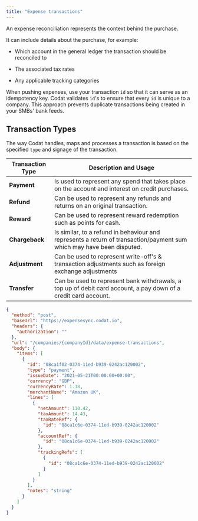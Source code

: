 ```yaml
---
title: "Expense transactions"
---
```


An expense reconciliation represents the context behind the purchase.

It can include details about the purchase, for example:

- Which account in the general ledger the transaction should be reconciled to

- The associated tax rates

- Any applicable tracking categories

When pushing expenses, use your transaction `id` so that it can serve as an idempotency key. Codat validates `id`'s to ensure that every `id` is unique to a company. This approach prevents duplicate transactions being created in your SMBs' bank feeds.

## Transaction Types

The way Codat handles, maps and processes a transaction is based on the specified `type` and signage of the transaction.

| **Transaction Type** | **Description and Usage**                                                                                             |
| -------------------- | --------------------------------------------------------------------------------------------------------------------- |
| **Payment**          | Is used to represent any spend that takes place on the account and interest on credit purchases.                      |
| **Refund**           | Can be used to represent any refunds and returns on an original transaction.                                          |
| **Reward**           | Can be used to represent reward redemption such as points for cash.                                                   |
| **Chargeback**       | Is similar, to a refund in behaviour and represents a return of transaction/payment sum which may have been disputed. |
| **Adjustment**       | Can be used to represent write-off's & transaction adjustments such as foreign exchange adjustments                   |
| **Transfer**         | Can be used to represent bank withdrawals, a top up of debit card account, a pay down of a credit card account.       |

```json http
{
  "method": "post",
  "baseUrl": "https://expensesync.codat.io",
  "headers": {
    "authorization": ""
  },
  "url": "/companies/{companyId}/data/expense-transactions",
  "body": {
    "items": [
      {
        "id": "08ca1f02-0374-11ed-b939-0242ac120002",
        "type": "payment",
        "issueDate": "2021-05-21T00:00:00+00:00",
        "currency": "GBP",
        "currencyRate": 1.18,
        "merchantName": "Amazon UK",
        "lines": [
          {
            "netAmount": 110.42,
            "taxAmount": 14.43,
            "taxRateRef": {
              "id": "08ca1c6e-0374-11ed-b939-0242ac120002"
            },
            "accountRef": {
              "id": "08ca1c6e-0374-11ed-b939-0242ac120002"
            },
            "trackingRefs": [
              {
                "id": "08ca1c6e-0374-11ed-b939-0242ac120002"
              }
            ]
          }
        ],
        "notes": "string"
      }
    ]
  }
}
```
